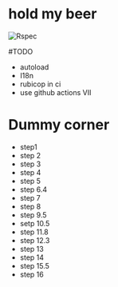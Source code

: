 # hold my beer
![Rspec](https://github.com/ChristianBreitkreutz/hold_my_beer/actions/workflows/spec.yml/badge.svg)

#TODO

- autoload
- I18n
- rubicop in ci
- use github actions VII


# Dummy corner
- step1
- step 2
- step 3
- step 4
- step 5
- step 6.4
- step 7
- step 8
- step 9.5
- setp 10.5
- step 11.8
- step 12.3
- step 13
- step 14
- step 15.5
- step 16
